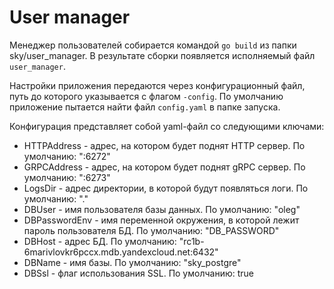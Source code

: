 # User manager
Менеджер пользователей собирается командой `go build` из папки sky/user_manager.
В результате сборки появляется исполняемый файл `user_manager`.

Настройки приложения передаются через конфигурационный файл, путь до которого указывается с флагом `-config`.
По умолчанию приложение пытается найти файл `config.yaml` в папке запуска.

Конфигурация представляет собой yaml-файл со следующими ключами:
* HTTPAddress - адрес, на котором будет поднят HTTP сервер. По умолчанию: ":6272"
* GRPCAddress - адрес, на котором будет поднят gRPC сервер. По умолчанию: ":6273"
* LogsDir - адрес директории, в которой будут появляться логи. По умолчанию: "."
* DBUser - имя пользователя базы данных. По умолчанию: "oleg"
* DBPasswordEnv - имя переменной окружения, в которой лежит пароль пользователя БД. По умолчанию: "DB_PASSWORD"
* DBHost - адрес БД. По умолчанию: "rc1b-6marivlovkr6pccx.mdb.yandexcloud.net:6432"
* DBName - имя базы. По умолчанию: "sky_postgre"
* DBSsl - флаг использования SSL. По умолчанию: true